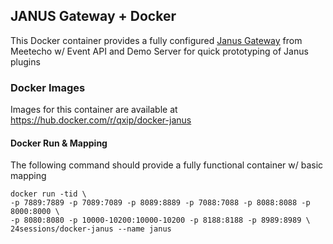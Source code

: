 ## JANUS Gateway + Docker
This Docker container provides a fully configured [Janus Gateway](https://github.com/meetecho/janus-gateway) from Meetecho w/ Event API and Demo Server for quick prototyping of Janus plugins

### Docker Images
Images for this container are available at https://hub.docker.com/r/qxip/docker-janus

#### Docker Run & Mapping
The following command should provide a fully functional container w/ basic mapping
```
docker run -tid \
-p 7889:7889 -p 7089:7089 -p 8089:8889 -p 7088:7088 -p 8088:8088 -p 8000:8000 \
-p 8080:8080 -p 10000-10200:10000-10200 -p 8188:8188 -p 8989:8989 \
24sessions/docker-janus --name janus
```

